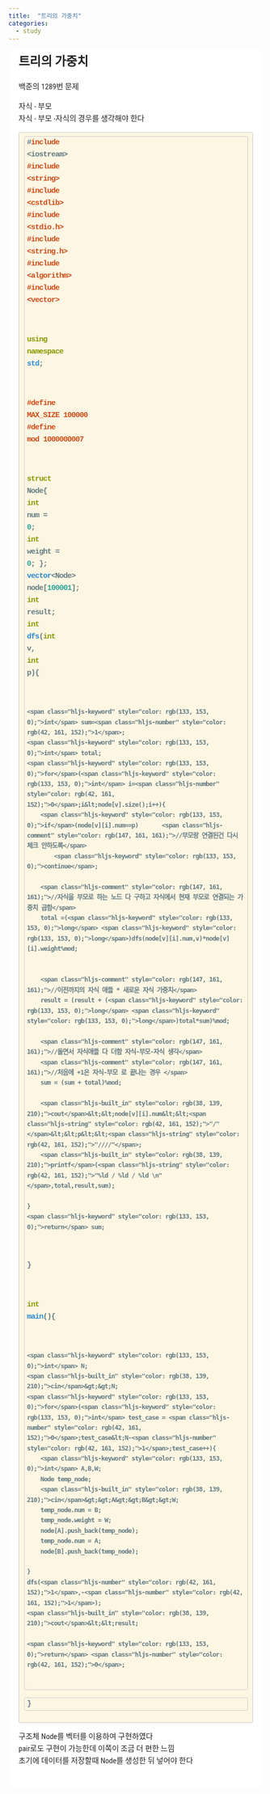 ```yaml
---
title:  "트리의 가중치"
categories: 
  - study
---
```


<div style="font-family: 'Lucida Grande', 'Segoe UI', 'Apple SD Gothic Neo', 'Malgun Gothic', 'Lucida Sans Unicode', Helvetica, Arial, sans-serif; font-size: 0.9em; overflow-x: hidden; overflow-y: auto; margin: 0px !important; padding: 5px 20px 26px !important; background-color: rgb(255, 255, 255);font-family: 'Hiragino Sans GB', 'Microsoft YaHei', STHeiti, SimSun, 'Lucida Grande', 'Lucida Sans Unicode', 'Lucida Sans', 'Segoe UI', AppleSDGothicNeo-Medium, 'Malgun Gothic', Verdana, Tahoma, sans-serif; padding: 20px;padding: 20px; color: rgb(34, 34, 34); font-size: 15px; font-family: 'Roboto Condensed', Tauri, 'Hiragino Sans GB', 'Microsoft YaHei', STHeiti, SimSun, 'Lucida Grande', 'Lucida Sans Unicode', 'Lucida Sans', 'Segoe UI', AppleSDGothicNeo-Medium, 'Malgun Gothic', Verdana, Tahoma, sans-serif; line-height: 1.6; -webkit-font-smoothing: antialiased; background: rgb(255, 255, 255);"><h3 id="트리의-가중치" style="clear: both;font-size: 1.6em; font-weight: bold; margin: 1.125em 0px 0.75em;margin-top: 0px;"><a name="트리의-가중치" href="#트리의-가중치" style="text-decoration: none; vertical-align: baseline;color: rgb(50, 105, 160);"></a>트리의 가중치</h3><p style="margin-top: 0px;margin: 1em 0px; word-wrap: break-word;">백준의 1289번 문제</p><p style="margin: 1em 0px; word-wrap: break-word;">자식 - 부모<br style="clear: both;">자식 - 부모 -자식의 경우를 생각해야 한다</p><pre style="border-top-left-radius: 3px; border-top-right-radius: 3px; border-bottom-right-radius: 3px; border-bottom-left-radius: 3px; word-wrap: break-word; border: 1px solid rgb(204, 204, 204); overflow: auto; padding: 0.5em;display: block; overflow-x: auto; padding: 0.5em; color: rgb(101, 123, 131); background: rgb(253, 246, 227);"><code class="cpp" data-origin="<pre><code class=&quot;cpp&quot;>#include &amp;lt;iostream&amp;gt;
#include &amp;lt;string&amp;gt;
#include &amp;lt;cstdlib&amp;gt;
#include &amp;lt;stdio.h&amp;gt;
#include &amp;lt;string.h&amp;gt;
#include &amp;lt;algorithm&amp;gt;
#include &amp;lt;vector&amp;gt;


using namespace std;

#define MAX_SIZE 100000
#define mod 1000000007

struct Node{
    int num = 0;
    int weight = 0;
};
vector&amp;lt;Node&amp;gt; node[100001];
int result;
int dfs(int v, int p){

    int sum=1;
    int total;
    for(int i=0;i&amp;lt;node[v].size();i++){
        if(node[v][i].num==p)       //부모랑 연결된건 다시 체크 안하도록
            continue;

        //자식을 부모로 하는 노드 다 구하고 자식에서 현재 부모로 연결되는 가중치 곱함
        total =(long long)dfs(node[v][i].num,v)*node[v][i].weight%mod;


        //이전까지의 자식 애들 * 새로운 자식 가중치
        result = (result + (long long)total*sum)%mod;

        //돌면서 자식애들 다 더함 자식-부모-자식 생각
        //처음에 +1은 자식-부모 로 끝나는 경우 
        sum = (sum + total)%mod;

        cout&amp;lt;&amp;lt;node[v][i].num&amp;lt;&amp;lt;&quot;/&quot;&amp;lt;&amp;lt;p&amp;lt;&amp;lt;&quot;////&quot;;
        printf(&quot;%ld / %ld / %ld \n&quot;,total,result,sum);

    }
    return sum;

}

int main(){

    int N;
    cin&amp;gt;&amp;gt;N;
    for(int test_case = 0;test_case&amp;lt;N-1;test_case++){
        int A,B,W;
        Node temp_node;
        cin&amp;gt;&amp;gt;A&amp;gt;&amp;gt;B&amp;gt;&amp;gt;W;
        temp_node.num = B;
        temp_node.weight = W;
        node[A].push_back(temp_node);
        temp_node.num = A;
        node[B].push_back(temp_node);

    }
    dfs(1,-1);
    cout&amp;lt;&amp;lt;result;

    return 0;
}
</code></pre>" style="border: 0px; display: block;font-family: Consolas, Inconsolata, Courier, monospace; font-weight: bold; white-space: pre; margin: 0px;border-top-left-radius: 3px; border-top-right-radius: 3px; border-bottom-right-radius: 3px; border-bottom-left-radius: 3px; word-wrap: break-word; border: 1px solid rgb(204, 204, 204); padding: 0px 5px; margin: 0px 2px;font-size: 1em; letter-spacing: -1px; font-weight: bold;"><span class="hljs-preprocessor" style="color: rgb(203, 75, 22);">#<span class="hljs-keyword" style="color: rgb(133, 153, 0);color: rgb(203, 75, 22);">include</span> &lt;iostream&gt;</span>
<span class="hljs-preprocessor" style="color: rgb(203, 75, 22);">#<span class="hljs-keyword" style="color: rgb(133, 153, 0);color: rgb(203, 75, 22);">include</span> &lt;string&gt;</span>
<span class="hljs-preprocessor" style="color: rgb(203, 75, 22);">#<span class="hljs-keyword" style="color: rgb(133, 153, 0);color: rgb(203, 75, 22);">include</span> &lt;cstdlib&gt;</span>
<span class="hljs-preprocessor" style="color: rgb(203, 75, 22);">#<span class="hljs-keyword" style="color: rgb(133, 153, 0);color: rgb(203, 75, 22);">include</span> &lt;stdio.h&gt;</span>
<span class="hljs-preprocessor" style="color: rgb(203, 75, 22);">#<span class="hljs-keyword" style="color: rgb(133, 153, 0);color: rgb(203, 75, 22);">include</span> &lt;string.h&gt;</span>
<span class="hljs-preprocessor" style="color: rgb(203, 75, 22);">#<span class="hljs-keyword" style="color: rgb(133, 153, 0);color: rgb(203, 75, 22);">include</span> &lt;algorithm&gt;</span>
<span class="hljs-preprocessor" style="color: rgb(203, 75, 22);">#<span class="hljs-keyword" style="color: rgb(133, 153, 0);color: rgb(203, 75, 22);">include</span> &lt;vector&gt;</span>


<span class="hljs-keyword" style="color: rgb(133, 153, 0);">using</span> <span class="hljs-keyword" style="color: rgb(133, 153, 0);">namespace</span> <span class="hljs-built_in" style="color: rgb(38, 139, 210);">std</span>;

<span class="hljs-preprocessor" style="color: rgb(203, 75, 22);">#<span class="hljs-keyword" style="color: rgb(133, 153, 0);color: rgb(203, 75, 22);">define</span> MAX_SIZE 100000</span>
<span class="hljs-preprocessor" style="color: rgb(203, 75, 22);">#<span class="hljs-keyword" style="color: rgb(133, 153, 0);color: rgb(203, 75, 22);">define</span> mod 1000000007</span>

<span class="hljs-keyword" style="color: rgb(133, 153, 0);">struct</span> Node{
    <span class="hljs-keyword" style="color: rgb(133, 153, 0);">int</span> num = <span class="hljs-number" style="color: rgb(42, 161, 152);">0</span>;
    <span class="hljs-keyword" style="color: rgb(133, 153, 0);">int</span> weight = <span class="hljs-number" style="color: rgb(42, 161, 152);">0</span>;
};
<span class="hljs-built_in" style="color: rgb(38, 139, 210);">vector</span>&lt;Node&gt; node[<span class="hljs-number" style="color: rgb(42, 161, 152);">100001</span>];
<span class="hljs-keyword" style="color: rgb(133, 153, 0);">int</span> result;
<span class="hljs-function"><span class="hljs-keyword" style="color: rgb(133, 153, 0);">int</span> <span class="hljs-title" style="color: rgb(38, 139, 210);">dfs</span><span class="hljs-params">(<span class="hljs-keyword" style="color: rgb(133, 153, 0);">int</span> v, <span class="hljs-keyword" style="color: rgb(133, 153, 0);">int</span> p)</span></span>{

    <span class="hljs-keyword" style="color: rgb(133, 153, 0);">int</span> sum=<span class="hljs-number" style="color: rgb(42, 161, 152);">1</span>;
    <span class="hljs-keyword" style="color: rgb(133, 153, 0);">int</span> total;
    <span class="hljs-keyword" style="color: rgb(133, 153, 0);">for</span>(<span class="hljs-keyword" style="color: rgb(133, 153, 0);">int</span> i=<span class="hljs-number" style="color: rgb(42, 161, 152);">0</span>;i&lt;node[v].size();i++){
        <span class="hljs-keyword" style="color: rgb(133, 153, 0);">if</span>(node[v][i].num==p)       <span class="hljs-comment" style="color: rgb(147, 161, 161);">//부모랑 연결된건 다시 체크 안하도록</span>
            <span class="hljs-keyword" style="color: rgb(133, 153, 0);">continue</span>;

        <span class="hljs-comment" style="color: rgb(147, 161, 161);">//자식을 부모로 하는 노드 다 구하고 자식에서 현재 부모로 연결되는 가중치 곱함</span>
        total =(<span class="hljs-keyword" style="color: rgb(133, 153, 0);">long</span> <span class="hljs-keyword" style="color: rgb(133, 153, 0);">long</span>)dfs(node[v][i].num,v)*node[v][i].weight%mod;


        <span class="hljs-comment" style="color: rgb(147, 161, 161);">//이전까지의 자식 애들 * 새로운 자식 가중치</span>
        result = (result + (<span class="hljs-keyword" style="color: rgb(133, 153, 0);">long</span> <span class="hljs-keyword" style="color: rgb(133, 153, 0);">long</span>)total*sum)%mod;

        <span class="hljs-comment" style="color: rgb(147, 161, 161);">//돌면서 자식애들 다 더함 자식-부모-자식 생각</span>
        <span class="hljs-comment" style="color: rgb(147, 161, 161);">//처음에 +1은 자식-부모 로 끝나는 경우 </span>
        sum = (sum + total)%mod;

        <span class="hljs-built_in" style="color: rgb(38, 139, 210);">cout</span>&lt;&lt;node[v][i].num&lt;&lt;<span class="hljs-string" style="color: rgb(42, 161, 152);">"/"</span>&lt;&lt;p&lt;&lt;<span class="hljs-string" style="color: rgb(42, 161, 152);">"////"</span>;
        <span class="hljs-built_in" style="color: rgb(38, 139, 210);">printf</span>(<span class="hljs-string" style="color: rgb(42, 161, 152);">"%ld / %ld / %ld \n"</span>,total,result,sum);

    }
    <span class="hljs-keyword" style="color: rgb(133, 153, 0);">return</span> sum;

}

<span class="hljs-function"><span class="hljs-keyword" style="color: rgb(133, 153, 0);">int</span> <span class="hljs-title" style="color: rgb(38, 139, 210);">main</span><span class="hljs-params">()</span></span>{

    <span class="hljs-keyword" style="color: rgb(133, 153, 0);">int</span> N;
    <span class="hljs-built_in" style="color: rgb(38, 139, 210);">cin</span>&gt;&gt;N;
    <span class="hljs-keyword" style="color: rgb(133, 153, 0);">for</span>(<span class="hljs-keyword" style="color: rgb(133, 153, 0);">int</span> test_case = <span class="hljs-number" style="color: rgb(42, 161, 152);">0</span>;test_case&lt;N-<span class="hljs-number" style="color: rgb(42, 161, 152);">1</span>;test_case++){
        <span class="hljs-keyword" style="color: rgb(133, 153, 0);">int</span> A,B,W;
        Node temp_node;
        <span class="hljs-built_in" style="color: rgb(38, 139, 210);">cin</span>&gt;&gt;A&gt;&gt;B&gt;&gt;W;
        temp_node.num = B;
        temp_node.weight = W;
        node[A].push_back(temp_node);
        temp_node.num = A;
        node[B].push_back(temp_node);

    }
    dfs(<span class="hljs-number" style="color: rgb(42, 161, 152);">1</span>,-<span class="hljs-number" style="color: rgb(42, 161, 152);">1</span>);
    <span class="hljs-built_in" style="color: rgb(38, 139, 210);">cout</span>&lt;&lt;result;

    <span class="hljs-keyword" style="color: rgb(133, 153, 0);">return</span> <span class="hljs-number" style="color: rgb(42, 161, 152);">0</span>;
}
</code></pre><p style="margin: 1em 0px; word-wrap: break-word;">구조체 Node를 벡터를 이용하여 구현하였다<br style="clear: both;">pair로도 구현이 가능한데 이쪽이 조금 더 편한 느낌<br style="clear: both;">초기에 데이터를 저장할때 Node를 생성한 뒤 넣어야 한다</p></div>

